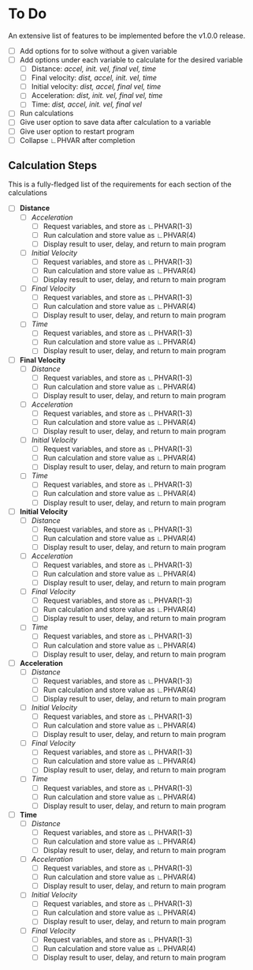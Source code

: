 # To Do

An extensive list of features to be implemented before the v1.0.0 release.

- [ ] Add options for to solve without a given variable
- [ ] Add options under each variable to calculate for the desired variable
  - [ ] Distance: *accel, init. vel, final vel, time*
  - [ ] Final velocity: *dist, accel, init. vel, time*
  - [ ] Initial velocity: *dist, accel, final vel, time*
  - [ ] Acceleration: *dist, init. vel, final vel, time*
  - [ ] Time: *dist, accel, init. vel, final vel*
- [ ] Run calculations
- [ ] Give user option to save data after calculation to a variable
- [ ] Give user option to restart program
- [ ] Collapse ∟PHVAR after completion

## Calculation Steps

This is a fully-fledged list of the requirements for each section of the calculations

- [ ] **Distance**
  - [ ] *Acceleration*
    - [ ] Request variables, and store as ∟PHVAR(1-3)
    - [ ] Run calculation and store value as ∟PHVAR(4)
    - [ ] Display result to user, delay, and return to main program
  - [ ] *Initial Velocity*
    - [ ] Request variables, and store as ∟PHVAR(1-3)
    - [ ] Run calculation and store value as ∟PHVAR(4)
    - [ ] Display result to user, delay, and return to main program
  - [ ] *Final Velocity*
    - [ ] Request variables, and store as ∟PHVAR(1-3)
    - [ ] Run calculation and store value as ∟PHVAR(4)
    - [ ] Display result to user, delay, and return to main program
  - [ ] *Time*
    - [ ] Request variables, and store as ∟PHVAR(1-3)
    - [ ] Run calculation and store value as ∟PHVAR(4)
    - [ ] Display result to user, delay, and return to main program
- [ ] **Final Velocity**
  - [ ] *Distance*
    - [ ] Request variables, and store as ∟PHVAR(1-3)
    - [ ] Run calculation and store value as ∟PHVAR(4)
    - [ ] Display result to user, delay, and return to main program
  - [ ] *Acceleration*
    - [ ] Request variables, and store as ∟PHVAR(1-3)
    - [ ] Run calculation and store value as ∟PHVAR(4)
    - [ ] Display result to user, delay, and return to main program
  - [ ] *Initial Velocity*
    - [ ] Request variables, and store as ∟PHVAR(1-3)
    - [ ] Run calculation and store value as ∟PHVAR(4)
    - [ ] Display result to user, delay, and return to main program
  - [ ] *Time*
    - [ ] Request variables, and store as ∟PHVAR(1-3)
    - [ ] Run calculation and store value as ∟PHVAR(4)
    - [ ] Display result to user, delay, and return to main program
- [ ] **Initial Velocity**
  - [ ] *Distance*
    - [ ] Request variables, and store as ∟PHVAR(1-3)
    - [ ] Run calculation and store value as ∟PHVAR(4)
    - [ ] Display result to user, delay, and return to main program
  - [ ] *Acceleration*
    - [ ] Request variables, and store as ∟PHVAR(1-3)
    - [ ] Run calculation and store value as ∟PHVAR(4)
    - [ ] Display result to user, delay, and return to main program
  - [ ] *Final Velocity*
    - [ ] Request variables, and store as ∟PHVAR(1-3)
    - [ ] Run calculation and store value as ∟PHVAR(4)
    - [ ] Display result to user, delay, and return to main program
  - [ ] *Time*
    - [ ] Request variables, and store as ∟PHVAR(1-3)
    - [ ] Run calculation and store value as ∟PHVAR(4)
    - [ ] Display result to user, delay, and return to main program
- [ ] **Acceleration**
  - [ ] *Distance*
    - [ ] Request variables, and store as ∟PHVAR(1-3)
    - [ ] Run calculation and store value as ∟PHVAR(4)
    - [ ] Display result to user, delay, and return to main program
  - [ ] *Initial Velocity*
    - [ ] Request variables, and store as ∟PHVAR(1-3)
    - [ ] Run calculation and store value as ∟PHVAR(4)
    - [ ] Display result to user, delay, and return to main program
  - [ ] *Final Velocity*
    - [ ] Request variables, and store as ∟PHVAR(1-3)
    - [ ] Run calculation and store value as ∟PHVAR(4)
    - [ ] Display result to user, delay, and return to main program
  - [ ] *Time*
    - [ ] Request variables, and store as ∟PHVAR(1-3)
    - [ ] Run calculation and store value as ∟PHVAR(4)
    - [ ] Display result to user, delay, and return to main program
- [ ] **Time**
  - [ ] *Distance*
    - [ ] Request variables, and store as ∟PHVAR(1-3)
    - [ ] Run calculation and store value as ∟PHVAR(4)
    - [ ] Display result to user, delay, and return to main program
  - [ ] *Acceleration*
    - [ ] Request variables, and store as ∟PHVAR(1-3)
    - [ ] Run calculation and store value as ∟PHVAR(4)
    - [ ] Display result to user, delay, and return to main program
  - [ ] *Initial Velocity*
    - [ ] Request variables, and store as ∟PHVAR(1-3)
    - [ ] Run calculation and store value as ∟PHVAR(4)
    - [ ] Display result to user, delay, and return to main program
  - [ ] *Final Velocity*
    - [ ] Request variables, and store as ∟PHVAR(1-3)
    - [ ] Run calculation and store value as ∟PHVAR(4)
    - [ ] Display result to user, delay, and return to main program